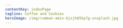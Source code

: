 ```yaml
---
contentKey: indexPage
tagline: Coffee and Cookies
heroImage: /img/rumman-amin-bjzjh85kp7g-unsplash.jpg
---
```

